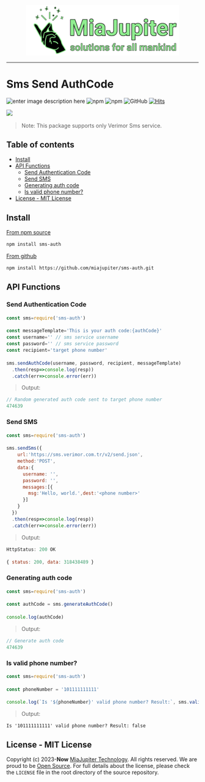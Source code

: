 <p align="center">
<a href="https://miajupiter.com" _target="blank">
<img src="https://github.com/miajupiter/.github/raw/main/images/miajupiter-logo.png"  width="400" />
</a>

----


# Sms Send AuthCode
![enter image description here](https://img.shields.io/badge/website-miajupiter.com-green.svg) ![npm](https://img.shields.io/npm/v/sms-auth) ![npm](https://img.shields.io/npm/dt/sms-auth) ![GitHub](https://img.shields.io/github/license/miajupiter/sms-auth) [![Hits](https://hits.seeyoufarm.com/api/count/incr/badge.svg?url=https%3A%2F%2Fgithub.com%2Fmiajupiter%2Fsms-auth&count_bg=%236495ED&title_bg=%23323232&icon=cliqz.svg&icon_color=%23E7E7E7&title=hits&edge_flat=false)](https://hits.seeyoufarm.com)

[![](https://img.shields.io/badge/documents-cornflowerblue.svg)](https://github.com/miajupiter/sms-auth#readme)


>Note: This package supports only Verimor Sms service.


## Table of contents

- [Install](#install)
- [API Functions](#api-functions)
  - [Send Authentication Code](#send-authentication-code)
  - [Send SMS](#send-sms)
  - [Generating auth code](#generating-auth-code)
  - [Is valid phone number?](#is-valid-phone-number)
- [License - MIT License](#license---mit-license)


## Install

[From npm source](https://www.npmjs.com/package/sms-auth)
```bash
npm install sms-auth
```
[From github](https://github.com/miajupiter/sms-auth)
```bash
npm install https://github.com/miajupiter/sms-auth.git
```

## API Functions

### Send Authentication Code
```js
const sms=require('sms-auth')

const messageTemplate='This is your auth code:{authCode}'
const username='' // sms service username
const password='' // sms service password
const recipient='target phone number'

sms.sendAuthCode(username, password, recipient, messageTemplate)
  .then(resp=>console.log(resp))
  .catch(err=>console.error(err))
```
> Output:

```js
// Random generated auth code sent to target phone number
474639  
```

### Send SMS
```js
const sms=require('sms-auth')

sms.sendSms({
    url:'https://sms.verimor.com.tr/v2/send.json',
    method:'POST',
    data:{
      username: '',
      password: '',
      messages:[{
        msg:'Hello, world.',dest:'<phone number>'
      }]
    }
  })
  .then(resp=>console.log(resp))
  .catch(err=>console.error(err))

```

> Output:
```js
HttpStatus: 200 OK

{ status: 200, data: 318438489 }
```

### Generating auth code
```js
const sms=require('sms-auth')

const authCode = sms.generateAuthCode()

console.log(authCode)
```
> Output:

```js
// Generate auth code
474639
```

### Is valid phone number?
```js
const sms=require('sms-auth')

const phoneNumber = '101111111111'

console.log(`Is '${phoneNumber}' valid phone number? Result:`, sms.validPhoneNumber())
```

> Output:

```console
Is '101111111111' valid phone number? Result: false
```


## License - MIT License

Copyright (c) 2023-**Now** [MiaJupiter Technology](https://miajupiter.com). All rights reserved. We are proud to be [Open Source](https://opensource.org). For full details about the license, please check the `LICENSE` file in the root directory of the source repository.
